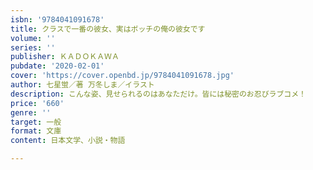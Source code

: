 ```yaml
---
isbn: '9784041091678'
title: クラスで一番の彼女、実はボッチの俺の彼女です
volume: ''
series: ''
publisher: ＫＡＤＯＫＡＷＡ
pubdate: '2020-02-01'
cover: 'https://cover.openbd.jp/9784041091678.jpg'
author: 七星蛍／著 万冬しま／イラスト
description: こんな姿、見せられるのはあなただけ。皆には秘密のお忍びラブコメ！
price: '660'
genre: ''
target: 一般
format: 文庫
content: 日本文学、小説・物語

---
```

